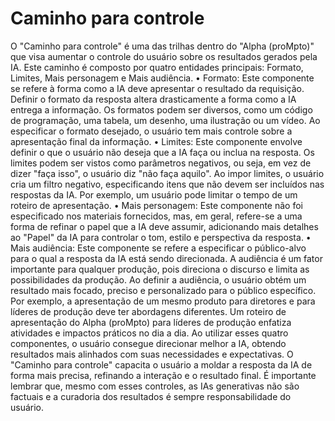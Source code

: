 # Caminho para controle

O "Caminho para controle" é uma das trilhas dentro do "Alpha (proMpto)" que visa aumentar o controle do usuário sobre os resultados gerados pela IA. Este caminho é composto por quatro entidades principais: Formato, Limites, Mais personagem e Mais audiência.
•
Formato: Este componente se refere à forma como a IA deve apresentar o resultado da requisição. Definir o formato da resposta altera drasticamente a forma como a IA entrega a informação. Os formatos podem ser diversos, como um código de programação, uma tabela, um desenho, uma ilustração ou um vídeo. Ao especificar o formato desejado, o usuário tem mais controle sobre a apresentação final da informação.
•
Limites: Este componente envolve definir o que o usuário não deseja que a IA faça ou inclua na resposta. Os limites podem ser vistos como parâmetros negativos, ou seja, em vez de dizer "faça isso", o usuário diz "não faça aquilo". Ao impor limites, o usuário cria um filtro negativo, especificando itens que não devem ser incluídos nas respostas da IA. Por exemplo, um usuário pode limitar o tempo de um roteiro de apresentação.
•
Mais personagem: Este componente não foi especificado nos materiais fornecidos, mas, em geral, refere-se a uma forma de refinar o papel que a IA deve assumir, adicionando mais detalhes ao "Papel" da IA para controlar o tom, estilo e perspectiva da resposta.
•
Mais audiência: Este componente se refere a especificar o público-alvo para o qual a resposta da IA está sendo direcionada. A audiência é um fator importante para qualquer produção, pois direciona o discurso e limita as possibilidades da produção. Ao definir a audiência, o usuário obtém um resultado mais focado, preciso e personalizado para o público específico. Por exemplo, a apresentação de um mesmo produto para diretores e para líderes de produção deve ter abordagens diferentes. Um roteiro de apresentação do Alpha (proMpto) para líderes de produção enfatiza atividades e impactos práticos no dia a dia.
Ao utilizar esses quatro componentes, o usuário consegue direcionar melhor a IA, obtendo resultados mais alinhados com suas necessidades e expectativas. O "Caminho para controle" capacita o usuário a moldar a resposta da IA de forma mais precisa, refinando a interação e o resultado final. É importante lembrar que, mesmo com esses controles, as IAs generativas não são factuais e a curadoria dos resultados é sempre responsabilidade do usuário.
